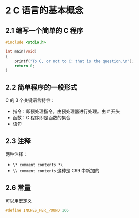 # 2 C 语言的基本概念

## 2.1 编写一个简单的 C 程序

```c
#include <stdio.h>

int main(void)
{
    printf("To C, or not to C: that is the question.\n");
    return 0;
}
```

## 2.2 简单程序的一般形式

C 的 3 个关键语言特性：

- 指令：即预处理指令，由预处理器进行处理。由 # 开头
- 函数：C 程序即是函数的集合
- 语句

## 2.3 注释

两种注释：

- `\* comment contents *\`
- `\\ comment contents` 这种是 C99 中新加的

## 2.6 常量

可以用宏定义

```c
#define INCHES_PER_POUND 166
```
